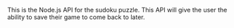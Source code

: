 This is the Node.js API for the sudoku puzzle.
This API will give the user the ability to save their game to come back to later.